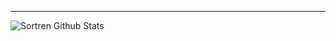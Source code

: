 ---

<img align = "left" alt = "Sortren Github Stats" src = "https://github-readme-stats.vercel.app/api/top-langs/?username=Sortren&show_icons=true&theme=dark&hide_border=true&hide=html,css,dockerfile" />

<!--
**Sortren/Sortren** is a ✨ _special_ ✨ repository because its `README.md` (this file) appears on !
your GitHub profile.

Here are some ideas to get you started:

- 🔭 I’m currently working on ...
- 🌱 I’m currently learning ...
- 👯 I’m looking to collaborate on ...
- 🤔 I’m looking for help with ...
- 💬 Ask me about ...
- 📫 How to reach me: ...
- 😄 Pronouns: ...
- ⚡ Fun fact: ...
-->
